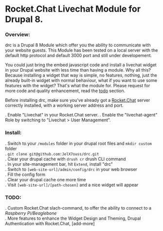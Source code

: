 # Rocket.Chat Livechat Module for Drupal 8.

### Overview:

drc is a Drupal 8 Module which offer you the ability to communicate with your website guests.
This Module has been tested on a local server with the default http protocol and default 3000 port and still under developement.

You could just bring the embed javascript code and install a livechat widget in your Drupal website with less time than having a module. Why all this? Because installing a widget that way is simple, no features, nothing, just the already built-in widget with normal behaviour, what if you want to use some features with the widget? That's what the module for. 
Please request for more code and quality enhancement, read the [todo](https://github.com/JelX7ouss/drc#todo) section.

Before installing drc, make sure you've already got a [Rocket.Chat](https://github.com/RocketChat/Rocket.Chat) server correctly installed, with a working server address and port.

. Enable "Livechat" in your Rocket.Chat server.
. Enable the "livechat-agent" Role by switching to "Livechat > User Management".

### Install:

. Switch to your `/modules` folder in your drupal root files and `mkdir custom` folder <br />
. `git clone git@github.com:JelX7ouss/drc.git` <br />
. Clear your drupal cache with `drush cr` drush CLI command <br />
. In your site-management bar, hit `Extend`, install "drc" <br />
. Switch to `[web-site-url]/admin/config/drc` in your web browser <br />
. Fill the config form <br />
. Clear your drupal cache one more time <br />
. Visit `[web-site-url]/[path-chosen]` and a nice widget will appear

### TODO:

. Custom Rocket.Chat slach-command, to offer the ability to connect to a _Raspberry Pi/Beaglebone_ <br />
. More features to enhance the Widget Design and Theming, Drupal Authentication with Rocket.Chat, [add-more]
